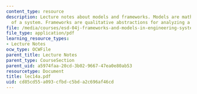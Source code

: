 ```yaml
---
content_type: resource
description: Lecture notes about models and frameworks. Models are mathematical abstractions
  of a system. Frameworks are qualitative abstractions for analyzing a system.
file: /media/courses/esd-04j-frameworks-and-models-in-engineering-systems-engineering-system-design-spring-2007/cd85cd55a093cfbdc5bda2c696af46cd_lec14a.pdf
file_type: application/pdf
learning_resource_types:
- Lecture Notes
ocw_type: OCWFile
parent_title: Lecture Notes
parent_type: CourseSection
parent_uid: a5974faa-20cd-3b02-9667-47ea0e80ab53
resourcetype: Document
title: lec14a.pdf
uid: cd85cd55-a093-cfbd-c5bd-a2c696af46cd
---
```


